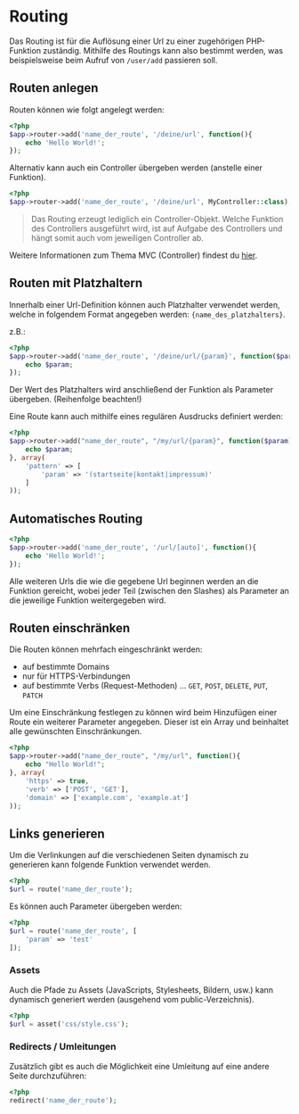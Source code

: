 # Routing

Das Routing ist für die Auflösung einer Url zu einer zugehörigen PHP-Funktion zuständig. Mithilfe des Routings kann also bestimmt werden, was beispielsweise beim Aufruf von `/user/add` passieren soll.

## Routen anlegen

Routen können wie folgt angelegt werden:

```php
<?php
$app->router->add('name_der_route', '/deine/url', function(){
    echo 'Hello World!';
});
```

Alternativ kann auch ein Controller übergeben werden (anstelle einer Funktion).

```php
<?php
$app->router->add('name_der_route', '/deine/url', MyController::class);
```

> Das Routing erzeugt lediglich ein Controller-Objekt. Welche Funktion des Controllers ausgeführt wird, ist auf Aufgabe des Controllers und hängt somit auch vom jeweiligen Controller ab.

Weitere Informationen zum Thema MVC (Controller) findest du [hier](mvc.md).

## Routen mit Platzhaltern

Innerhalb einer Url-Definition können auch Platzhalter verwendet werden, welche in folgendem Format angegeben werden: `{name_des_platzhalters}`.

z.B.:

```php
<?php
$app->router->add('name_der_route', '/deine/url/{param}', function($param){
    echo $param;
});
```

Der Wert des Platzhalters wird anschließend der Funktion als Parameter übergeben. (Reihenfolge beachten!)

Eine Route kann auch mithilfe eines regulären Ausdrucks definiert werden:

```php
<?php
$app->router->add("name_der_route", "/my/url/{param}", function($param){
    echo $param;
}, array(
    'pattern' => [
        'param' => '(startseite|kontakt|impressum)'
    ]
));
```

## Automatisches Routing

```php
<?php
$app->router->add('name_der_route', '/url/[auto]', function(){
    echo 'Hello World!';
});
```

Alle weiteren Urls die wie die gegebene Url beginnen werden an die Funktion gereicht, wobei jeder Teil (zwischen den Slashes) als Parameter an die jeweilige Funktion weitergegeben wird.

## Routen einschränken

Die Routen können mehrfach eingeschränkt werden:

 - auf bestimmte Domains
 - nur für HTTPS-Verbindungen
 - auf bestimmte Verbs (Request-Methoden) ... `GET`, `POST`, `DELETE`, `PUT`, `PATCH`

Um eine Einschränkung festlegen zu können wird beim Hinzufügen einer Route ein weiterer Parameter angegeben. Dieser ist ein Array und beinhaltet alle gewünschten Einschränkungen.

```php
<?php
$app->router->add("name_der_route", "/my/url", function(){
    echo "Hello World!";
}, array(
    'https' => true,
    'verb' => ['POST', 'GET'],
    'domain' => ['example.com', 'example.at']
));
```

## Links generieren

Um die Verlinkungen auf die verschiedenen Seiten dynamisch zu generieren kann folgende Funktion verwendet werden.

```php
<?php
$url = route('name_der_route');
```

Es können auch Parameter übergeben werden:

```php
<?php
$url = route('name_der_route', [
    'param' => 'test'
]);
```

### Assets

Auch die Pfade zu Assets (JavaScripts, Stylesheets, Bildern, usw.) kann dynamisch generiert werden (ausgehend vom public-Verzeichnis).

```php
<?php
$url = asset('css/style.css');
```

### Redirects / Umleitungen

Zusätzlich gibt es auch die Möglichkeit eine Umleitung auf eine andere Seite durchzuführen:

```php
<?php
redirect('name_der_route');
```
